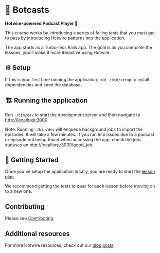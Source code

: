 # 🤖 Botcasts

**Hotwire-powered Podcast Player** 🔌

This course works by introducing a series of failing tests that you must get to
pass by introducing Hotwire patterns into the application.

The app starts as a Turbo-less Rails app. The goal is as you complete the lessons,
you'll make it more iteractive using Hotwire.

## ⚙️  Setup

If this is your first time running the application, run `./bin/setup` to
install dependencies and seed the database.

## 🏗 Running the application

Run `./bin/dev` to start the development server and then navigate to
[http://localhost:3000](http://localhost:3000).

Note: Running `./bin/dev` will enqueue background jobs to import the
episodes. It will take a few minutes.
If you run into issues due to a podcast or episode not being
found when accessing the app, check the jobs statuses
on http://localhost:3000/good_job.

## 🚀 Getting Started

Once you've setup the application locally, you are ready to start the [lesson plan][1].

We recommend getting the tests to pass for each lesson before moving on to a new one.

## Contributing

Please see [Contributing](./CONTRIBUTING.md).

[1]: ./lessons/README.md

## Additional resources

For more Hotwire resources, check out our [blog posts].

[blog posts]: https://thoughtbot.com/blog/tags/hotwire

